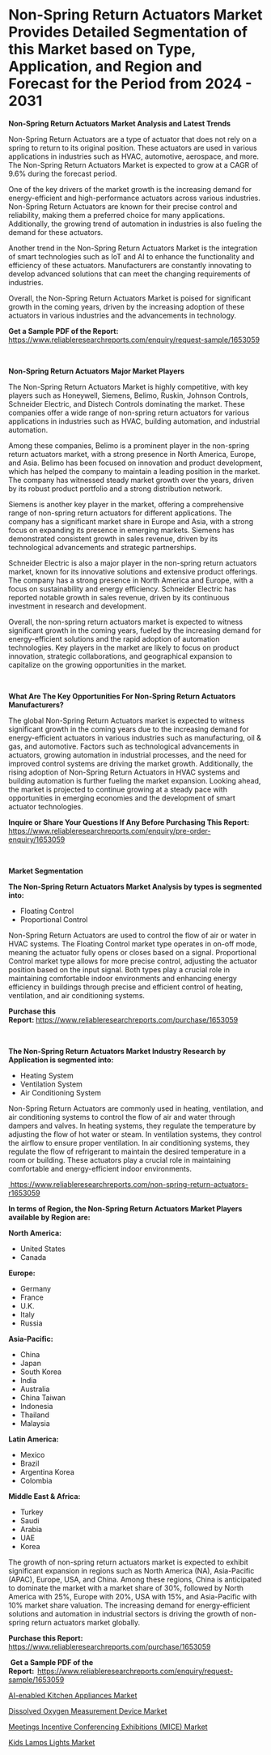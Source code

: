 <p><h1>Non-Spring Return Actuators Market Provides Detailed Segmentation of this Market based on Type, Application, and Region and Forecast for the Period from 2024 - 2031</h1></p><p><strong>Non-Spring Return Actuators Market Analysis and Latest Trends</strong></p>
<p><p>Non-Spring Return Actuators are a type of actuator that does not rely on a spring to return to its original position. These actuators are used in various applications in industries such as HVAC, automotive, aerospace, and more. The Non-Spring Return Actuators Market is expected to grow at a CAGR of 9.6% during the forecast period.</p><p>One of the key drivers of the market growth is the increasing demand for energy-efficient and high-performance actuators across various industries. Non-Spring Return Actuators are known for their precise control and reliability, making them a preferred choice for many applications. Additionally, the growing trend of automation in industries is also fueling the demand for these actuators.</p><p>Another trend in the Non-Spring Return Actuators Market is the integration of smart technologies such as IoT and AI to enhance the functionality and efficiency of these actuators. Manufacturers are constantly innovating to develop advanced solutions that can meet the changing requirements of industries.</p><p>Overall, the Non-Spring Return Actuators Market is poised for significant growth in the coming years, driven by the increasing adoption of these actuators in various industries and the advancements in technology.</p></p>
<p><strong>Get a Sample PDF of the Report:&nbsp;</strong> <a href="https://www.reliableresearchreports.com/enquiry/request-sample/1653059">https://www.reliableresearchreports.com/enquiry/request-sample/1653059</a></p>
<p>&nbsp;</p>
<p><strong>Non-Spring Return Actuators Major Market Players</strong></p>
<p><p>The Non-Spring Return Actuators Market is highly competitive, with key players such as Honeywell, Siemens, Belimo, Ruskin, Johnson Controls, Schneider Electric, and Distech Controls dominating the market. These companies offer a wide range of non-spring return actuators for various applications in industries such as HVAC, building automation, and industrial automation.</p><p>Among these companies, Belimo is a prominent player in the non-spring return actuators market, with a strong presence in North America, Europe, and Asia. Belimo has been focused on innovation and product development, which has helped the company to maintain a leading position in the market. The company has witnessed steady market growth over the years, driven by its robust product portfolio and a strong distribution network.</p><p>Siemens is another key player in the market, offering a comprehensive range of non-spring return actuators for different applications. The company has a significant market share in Europe and Asia, with a strong focus on expanding its presence in emerging markets. Siemens has demonstrated consistent growth in sales revenue, driven by its technological advancements and strategic partnerships.</p><p>Schneider Electric is also a major player in the non-spring return actuators market, known for its innovative solutions and extensive product offerings. The company has a strong presence in North America and Europe, with a focus on sustainability and energy efficiency. Schneider Electric has reported notable growth in sales revenue, driven by its continuous investment in research and development.</p><p>Overall, the non-spring return actuators market is expected to witness significant growth in the coming years, fueled by the increasing demand for energy-efficient solutions and the rapid adoption of automation technologies. Key players in the market are likely to focus on product innovation, strategic collaborations, and geographical expansion to capitalize on the growing opportunities in the market.</p></p>
<p>&nbsp;</p>
<p><strong>What Are The Key Opportunities For Non-Spring Return Actuators Manufacturers?</strong></p>
<p><p>The global Non-Spring Return Actuators market is expected to witness significant growth in the coming years due to the increasing demand for energy-efficient actuators in various industries such as manufacturing, oil & gas, and automotive. Factors such as technological advancements in actuators, growing automation in industrial processes, and the need for improved control systems are driving the market growth. Additionally, the rising adoption of Non-Spring Return Actuators in HVAC systems and building automation is further fueling the market expansion. Looking ahead, the market is projected to continue growing at a steady pace with opportunities in emerging economies and the development of smart actuator technologies.</p></p>
<p><strong>Inquire or Share Your Questions If Any Before Purchasing This Report:</strong> <a href="https://www.reliableresearchreports.com/enquiry/pre-order-enquiry/1653059">https://www.reliableresearchreports.com/enquiry/pre-order-enquiry/1653059</a></p>
<p>&nbsp;</p>
<p><strong>Market Segmentation</strong></p>
<p><strong>The Non-Spring Return Actuators Market Analysis by types is segmented into:</strong></p>
<p><ul><li>Floating Control</li><li>Proportional Control</li></ul></p>
<p><p>Non-Spring Return Actuators are used to control the flow of air or water in HVAC systems. The Floating Control market type operates in on-off mode, meaning the actuator fully opens or closes based on a signal. Proportional Control market type allows for more precise control, adjusting the actuator position based on the input signal. Both types play a crucial role in maintaining comfortable indoor environments and enhancing energy efficiency in buildings through precise and efficient control of heating, ventilation, and air conditioning systems.</p></p>
<p><strong>Purchase this Report:&nbsp;</strong><a href="https://www.reliableresearchreports.com/purchase/1653059">https://www.reliableresearchreports.com/purchase/1653059</a></p>
<p>&nbsp;</p>
<p><strong>The Non-Spring Return Actuators Market Industry Research by Application is segmented into:</strong></p>
<p><ul><li>Heating System</li><li>Ventilation System</li><li>Air Conditioning System</li></ul></p>
<p><p>Non-Spring Return Actuators are commonly used in heating, ventilation, and air conditioning systems to control the flow of air and water through dampers and valves. In heating systems, they regulate the temperature by adjusting the flow of hot water or steam. In ventilation systems, they control the airflow to ensure proper ventilation. In air conditioning systems, they regulate the flow of refrigerant to maintain the desired temperature in a room or building. These actuators play a crucial role in maintaining comfortable and energy-efficient indoor environments.</p></p>
<p><a href="https://www.reliableresearchreports.com/non-spring-return-actuators-r1653059">&nbsp;https://www.reliableresearchreports.com/non-spring-return-actuators-r1653059</a></p>
<p><strong>In terms of Region, the Non-Spring Return Actuators Market Players available by Region are:</strong></p>
<p>
    <p> <strong> North America: </strong>
        <ul>
            <li>United States</li>
            <li>Canada</li>
        </ul>
        </p> 
    <p> <strong> Europe: </strong>
        <ul>
            <li>Germany</li>
            <li>France</li>
            <li>U.K.</li>
            <li>Italy</li>
            <li>Russia</li>
        </ul>
        </p> 
    <p> <strong> Asia-Pacific: </strong>
        <ul>
            <li>China</li>
            <li>Japan</li>
            <li>South Korea</li>
            <li>India</li>
            <li>Australia</li>
            <li>China Taiwan</li>
            <li>Indonesia</li>
            <li>Thailand</li>
            <li>Malaysia</li>
        </ul>
        </p> 
    <p> <strong> Latin America: </strong>
        <ul>
            <li>Mexico</li>
            <li>Brazil</li>
            <li>Argentina Korea</li>
            <li>Colombia</li>
        </ul>
        </p> 
    <p> <strong> Middle East & Africa: </strong>
        <ul>
            <li>Turkey</li>
            <li>Saudi</li>
            <li>Arabia</li>
            <li>UAE</li>
            <li>Korea</li>
        </ul>
    </p>
    </p>
<p><p>The growth of non-spring return actuators market is expected to exhibit significant expansion in regions such as North America (NA), Asia-Pacific (APAC), Europe, USA, and China. Among these regions, China is anticipated to dominate the market with a market share of 30%, followed by North America with 25%, Europe with 20%, USA with 15%, and Asia-Pacific with 10% market share valuation. The increasing demand for energy-efficient solutions and automation in industrial sectors is driving the growth of non-spring return actuators market globally.</p></p>
<p><strong>Purchase this Report: </strong><a href="https://www.reliableresearchreports.com/purchase/1653059">https://www.reliableresearchreports.com/purchase/1653059</a></p>
<p>&nbsp;<strong>Get a Sample PDF of the Report:&nbsp;&nbsp;</strong><a href="https://www.reliableresearchreports.com/enquiry/request-sample/1653059">https://www.reliableresearchreports.com/enquiry/request-sample/1653059</a></p>
<p><strong></strong></p>
<p><p><a href="https://github.com/mancsybtousav/Market-Research-Report-List-3/blob/main/ai-enabled-kitchen-appliances-market.md">AI-enabled Kitchen Appliances Market</a></p><p><a href="https://medium.com/@emma.white454357/analyzing-dissolved-oxygen-measurement-device-market-dynamics-and-growth-drivers-and-forecasted-for-faa3b5e7a4c9">Dissolved Oxygen Measurement Device Market</a></p><p><a href="https://github.com/maudAbbott7/Market-Research-Report-List-2/blob/main/meetings-incentive-conferencing-exhibitions-mice-market.md">Meetings Incentive Conferencing Exhibitions (MICE) Market</a></p><p><a href="https://medium.com/@bernadette.hunter4468/evaluating-global-kids-lamps-lights-market-trends-and-growth-opportunities-by-region-type-4232bafd95a3">Kids Lamps Lights Market</a></p></p>
